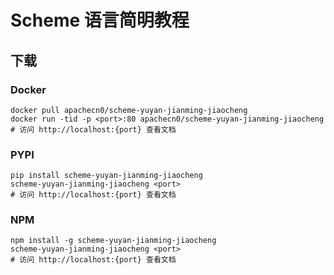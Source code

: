 # Scheme 语言简明教程

## 下载

### Docker

```
docker pull apachecn0/scheme-yuyan-jianming-jiaocheng
docker run -tid -p <port>:80 apachecn0/scheme-yuyan-jianming-jiaocheng
# 访问 http://localhost:{port} 查看文档
```

### PYPI

```
pip install scheme-yuyan-jianming-jiaocheng
scheme-yuyan-jianming-jiaocheng <port>
# 访问 http://localhost:{port} 查看文档
```

### NPM

```
npm install -g scheme-yuyan-jianming-jiaocheng
scheme-yuyan-jianming-jiaocheng <port>
# 访问 http://localhost:{port} 查看文档
```
